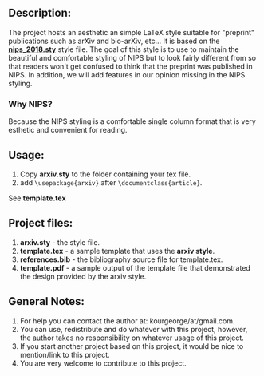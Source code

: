 
## Description:

The project hosts an aesthetic an simple LaTeX style suitable for "preprint" publications such as arXiv and bio-arXiv, etc... It is based on the [**nips_2018.sty**](https://media.nips.cc/Conferences/NIPS2018/Styles/nips_2018.sty) style file. The goal of this style is to use to maintain the beautiful and comfortable styling of NIPS but to look fairly different from so that readers won't get confused to think that the preprint was published in NIPS. In addition, we will add features in our opinion missing in the NIPS styling.

### Why NIPS? 
Because the NIPS styling is a comfortable single column format that is very esthetic and convenient for reading.

## Usage:
1. Copy **arxiv.sty** to the folder containing your tex file.
2. add `\usepackage{arxiv}` after `\documentclass{article}`.

See **template.tex** 

## Project files:
1. **arxiv.sty** - the style file.
2. **template.tex** - a sample template that uses the **arxiv style**.
3. **references.bib** - the bibliography source file for template.tex.
4. **template.pdf** - a sample output of the template file that demonstrated the design provided by the arxiv style.


## General Notes:
1. For help you can contact the author at: kourgeorge/at/gmail.com.
2. You can use, redistribute and do whatever with this project, however, the author takes no responsibility on whatever usage of this project.
3. If you start another project based on this project, it would be nice to mention/link to this project.
4. You are very welcome to contribute to this project.
